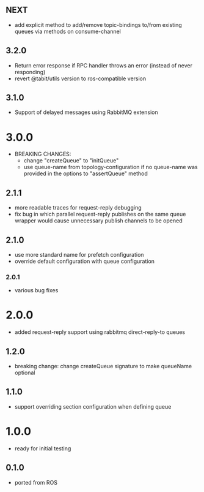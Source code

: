 ## NEXT
* add explicit method to add/remove topic-bindings to/from existing queues via methods on consume-channel

## 3.2.0
* Return error response if RPC handler throws an error (instead of never responding)
* revert @tabit/utils version to ros-compatible version

## 3.1.0
* Support of delayed messages using RabbitMQ extension

# 3.0.0
* BREAKING CHANGES: 
  * change "createQueue" to "initQueue"
  * use queue-name from topology-configuration if no queue-name was provided in the options to "assertQueue" method  

## 2.1.1
* more readable traces for request-reply debugging
* fix bug in which parallel request-reply publishes on the same queue wrapper would cause 
  unnecessary publish channels to be opened

## 2.1.0
* use more standard name for prefetch configuration
* override default configuration with queue configuration

### 2.0.1
* various bug fixes

# 2.0.0
* added request-reply support using rabbitmq direct-reply-to queues

## 1.2.0
* breaking change: change createQueue signature to make queueName optional

## 1.1.0
* support overriding section configuration when defining queue

# 1.0.0
* ready for initial testing

## 0.1.0
* ported from ROS